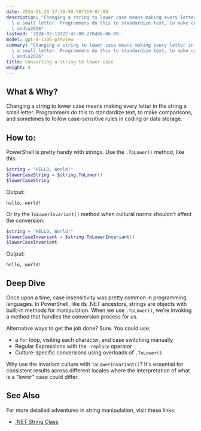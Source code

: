```yaml
---
date: 2024-01-20 17:38:50.587159-07:00
description: "Changing a string to lower case means making every letter in the string\
  \ a small letter. Programmers do this to standardize text, to make comparisons,\
  \ and\u2026"
lastmod: '2024-03-13T22:45:00.270406-06:00'
model: gpt-4-1106-preview
summary: "Changing a string to lower case means making every letter in the string\
  \ a small letter. Programmers do this to standardize text, to make comparisons,\
  \ and\u2026"
title: Converting a string to lower case
weight: 4
---
```


## What & Why?

Changing a string to lower case means making every letter in the string a small letter. Programmers do this to standardize text, to make comparisons, and sometimes to follow case-sensitive rules in coding or data storage.

## How to:

PowerShell is pretty handy with strings. Use the `.ToLower()` method, like this:

```PowerShell
$string = "HELLO, World!"
$lowerCaseString = $string.ToLower()
$lowerCaseString
```

Output:

```
hello, world!
```

Or try the `ToLowerInvariant()` method when cultural norms shouldn’t affect the conversion:

```PowerShell
$string = "HELLO, World!"
$lowerCaseInvariant = $string.ToLowerInvariant()
$lowerCaseInvariant
```

Output:

```
hello, world!
```

## Deep Dive

Once upon a time, case insensitivity was pretty common in programming languages. In PowerShell, like its .NET ancestors, strings are objects with built-in methods for manipulation. When we use `.ToLower()`, we're invoking a method that handles the conversion process for us.

Alternative ways to get the job done? Sure. You could use:

- a `for` loop, visiting each character, and case switching manually
- Regular Expressions with the `-replace` operator
- Culture-specific conversions using overloads of `.ToLower()`
  
Why use the invariant culture with `ToLowerInvariant()`? It's essential for consistent results across different locales where the interpretation of what is a "lower" case could differ.

## See Also

For more detailed adventures in string manipulation, visit these links:

- [.NET String Class](https://docs.microsoft.com/en-us/dotnet/api/system.string?view=net-6.0)
